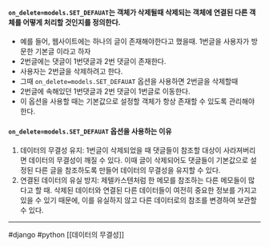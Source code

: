 #### `on_delete=models.SET_DEFAUAT`는 객체가 삭제될때 삭제되는 객체에 연결된 다른 객체를 어떻게 처리할 것인지를 정의한다.
- 예를 들어, 웹사이트에는 하나의 글이 존재해야한다고 했을때. 1번글을 사용자가 방문한 기본글 이라고 하자
- 2번글에는 댓글이 1번댓글과 2번 댓글이 존재한다.
- 사용자는 2번글을 삭제하려고 한다. 
- 그때 `on_delete=models.SET_DEFAUAT` 옵션을 사용하면 2번글을 삭제할때
- 2번글에 속해있던 1번댓글과 2번 댓글이 1번글로 이동한다.
- 이 옵션을 사용할 때는 기본값으로 설정할 객체가 항상 존재할 수 있도록 관리해야한다.

#### `on_delete=models.SET_DEFAUAT` 옵션을 사용하는 이유
1. 데이터의 무결성 유지: 1번글이 삭제되었을 때 댓글들이 참조할 대상이 사라져버리면 데이터의 무결성이 깨질 수 있다. 이때 글이 삭제되어도 댓글들이 기본값으로 설정된 다른 글을 참조하도록 만들어 데이터의 무결성을 유지할 수 있다.
2. 연결된 데이터의 유실 방지: 제텔카스텐처럼 한 메모를 참조하는 다른 메모들이 많다고 할 때. 삭제된 데이터와 연결된 다른 데이터들이 여전히 중요한 정보를 가지고 있을 수 있기 때문에, 이를 유실하지 않고 다른 데이터로의 참조를 변경하여 보관할 수 있다.

---
#django #python [[데이터의 무결성]] 